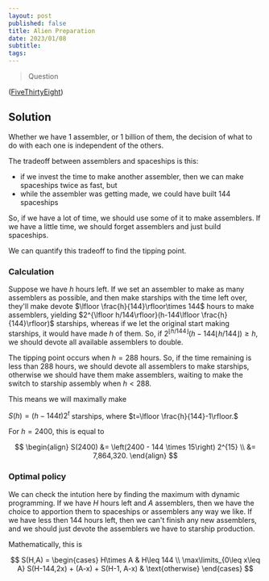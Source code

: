 ```yaml
---
layout: post
published: false
title: Alien Preparation
date: 2023/01/08
subtitle:
tags:
---
```


>Question

<!--more-->

([FiveThirtyEight](URL))

## Solution

Whether we have $1$ assembler, or $1$ billion of them, the decision of what to do with each one is independent of the others.

The tradeoff between assemblers and spaceships is this: 

- if we invest the time to make another assembler, then we can make spaceships twice as fast, but
- while the assembler was getting made, we could have built $144$ spaceships

So, if we have a lot of time, we should use some of it to make assemblers. If we have a little time, we should forget assemblers and just build spaceships.

We can quantify this tradeoff to find the tipping point.

### Calculation

Suppose we have $h$ hours left. If we set an assembler to make as many assemblers as possible, and then make starships with the time left over, they'll make devote $\lfloor \frac{h}{144}\rfloor\times 144$ hours to make assemblers, yielding $2^{\lfloor h/144\rfloor}(h-144\lfloor \frac{h}{144}\rfloor)$ starships, whereas if we let the original start making starships, it would have made $h$ of them. So, if $2^{\lfloor h/144\rfloor}(h-144\lfloor h/144\rfloor) \geq h,$ we should devote all available assemblers to double. 

The tipping point occurs when $h = 288$ hours. So, if the time remaining is less than $288$ hours, we should devote all assemblers to make starships, otherwise we should have them make assemblers, waiting to make the switch to starship assembly when $h < 288.$

This means we will maximally make

$S(h) = (h-144t)2^t$ starships, where $t=\lfloor \frac{h}{144}-1\rfloor.$

For $h = 2400,$ this is equal to

$$ \begin{align} S(2400) &= \left(2400 - 144 \times 15\right) 2^{15} \\ &= 7,864,320. \end{align} $$

### Optimal policy

We can check the intution here by finding the maximum with dynamic programming. If we have $H$ hours left and $A$ assemblers, then we have the choice to apportion them to spaceships or assemblers any way we like. If we have less then $144$ hours left, then we can't finish any new assemblers, and we should just devote the assemblers we have to starship production. 

Mathematically, this is

$$
S(H,A) = \begin{cases} H\times A & H\leq 144 \\
                       \max\limits_{0\leq x\leq A} S(H-144,2x) + (A-x) + S(H-1, A-x) & \text{otherwise}
         \end{cases}
$$


<br>
